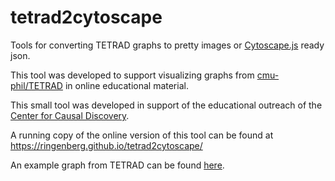 # tetrad2cytoscape
Tools for converting TETRAD graphs to pretty images or
[Cytoscape.js](http://js.cytoscape.org/) ready json.

This tool was developed to support visualizing graphs from
[cmu-phil/TETRAD](https://github.com/cmu-phil/TETRAD)
in online educational material.

This small tool was developed in support of the educational outreach
of the [Center for Causal Discovery](https://www.ccd.pitt.edu/).

A running copy of the online version of this tool can be found at
https://ringenberg.github.io/tetrad2cytoscape/

An example graph from TETRAD can be found [here](./examples/random_10_node_graph.xml).
